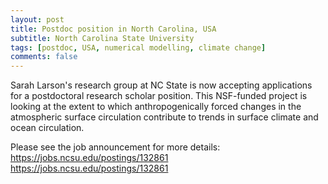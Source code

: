 ```yaml
---
layout: post
title: Postdoc position in North Carolina, USA
subtitle: North Carolina State University
tags: [postdoc, USA, numerical modelling, climate change]
comments: false
---
```

Sarah Larson's research group at NC State is now accepting applications for a postdoctoral research scholar position. This NSF-funded project is looking at the extent to which anthropogenically forced changes in the atmospheric surface circulation contribute to trends in surface climate and ocean circulation.

Please see the job announcement for more details: https://jobs.ncsu.edu/postings/132861 <https://jobs.ncsu.edu/postings/132861>
